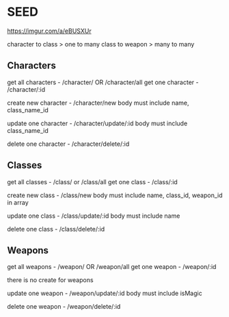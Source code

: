 # SEED

https://imgur.com/a/eBUSXUr

character to class > one to many
class to weapon > many to many

## Characters

get all characters - /character/ OR /character/all
get one character - /character/:id

create new character - /character/new
	body must include name, class_name_id

update one character - /character/update/:id
	body must include class_name_id

delete one character - /character/delete/:id

## Classes

get all classes - /class/ or /class/all
get one class - /class/:id

create new class - /class/new
	body must include name, class_id, weapon_id in array

update one class - /class/update/:id
	body must include name

delete one class - /class/delete/:id

## Weapons

get all weapons - /weapon/ OR /weapon/all
get one weapon - /weapon/:id

there is no create for weapons

update one weapon - /weapon/update/:id
	body must include isMagic

delete one weapon - /weapon/delete/:id